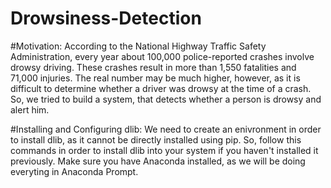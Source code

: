 # Drowsiness-Detection

#Motivation:
According to the National Highway Traffic Safety Administration, every year about 100,000 police-reported crashes involve drowsy driving. These crashes result in more than 1,550 fatalities and 71,000 injuries. The real number may be much higher, however, as it is difficult to determine whether a driver was drowsy at the time of a crash. So, we tried to build a system, that detects whether a person is drowsy and alert him.

#Installing and Configuring dlib:
We need to create an enivronment in order to install dlib, as it cannot be directly installed using pip. So, follow this commands in order to install dlib into your system if you haven't installed it previously. Make sure you have Anaconda installed, as we will be doing everyting in Anaconda Prompt.
